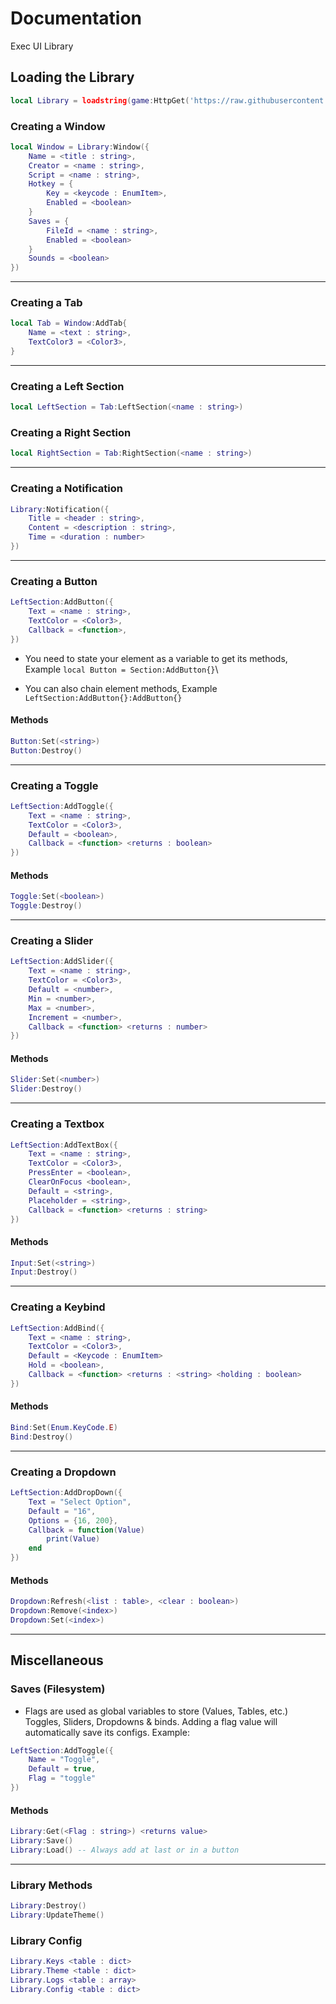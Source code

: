 # Documentation

Exec UI Library

## Loading the Library

```lua
local Library = loadstring(game:HttpGet('https://raw.githubusercontent.com/Player788/Exec-UI-Library/main/src.lua'))()
```

### Creating a Window

```lua
local Window = Library:Window({
	Name = <title : string>, 
	Creator = <name : string>,
	Script = <name : string>,
	Hotkey = {
		Key = <keycode : EnumItem>, 
		Enabled = <boolean>
	}
	Saves = {
		FileId = <name : string>,
		Enabled = <boolean>
	}
	Sounds = <boolean>
})
```

***

### Creating a Tab

```lua
local Tab = Window:AddTab{
	Name = <text : string>,
	TextColor3 = <Color3>,
}
```

***

### Creating a Left Section

```lua
local LeftSection = Tab:LeftSection(<name : string>)
```

### Creating a Right Section

```lua
local RightSection = Tab:RightSection(<name : string>)
```

***

### Creating a Notification

```lua
Library:Notification({
	Title = <header : string>,
	Content = <description : string>,
	Time = <duration : number>
})
```

***

### Creating a Button

```lua
LeftSection:AddButton({
	Text = <name : string>,
	TextColor = <Color3>,
	Callback = <function>,
})
```

* You need to state your element as a variable to get its methods, Example `local Button = Section:AddButton{}`\

* You can also chain element methods, Example `LeftSection:AddButton{}:AddButton{}`

#### Methods

```lua
Button:Set(<string>)
Button:Destroy()
```

***

### Creating a Toggle

```lua
LeftSection:AddToggle({
	Text = <name : string>,
	TextColor = <Color3>,
	Default = <boolean>,
	Callback = <function> <returns : boolean>
})
```

#### Methods

```lua
Toggle:Set(<boolean>)
Toggle:Destroy()
```

***

### Creating a Slider

```lua
LeftSection:AddSlider({
	Text = <name : string>,
	TextColor = <Color3>,
	Default = <number>,
	Min = <number>,
	Max = <number>,
	Increment = <number>,
	Callback = <function> <returns : number>
})
```

#### Methods

```lua
Slider:Set(<number>)
Slider:Destroy()
```

***

### Creating a Textbox

```lua
LeftSection:AddTextBox({
	Text = <name : string>,
	TextColor = <Color3>,
	PressEnter = <boolean>,
	ClearOnFocus <boolean>,
	Default = <string>,
	Placeholder = <string>,
	Callback = <function> <returns : string>
})

```

#### Methods

```lua
Input:Set(<string>)
Input:Destroy()
```

***

### Creating a Keybind

```lua
LeftSection:AddBind({
	Text = <name : string>,
	TextColor = <Color3>,
	Default = <Keycode : EnumItem>
	Hold = <boolean>,
	Callback = <function> <returns : <string> <holding : boolean>
})
```

#### Methods

```lua
Bind:Set(Enum.KeyCode.E)
Bind:Destroy()
```

***

### Creating a Dropdown

```lua
LeftSection:AddDropDown({
	Text = "Select Option",
	Default = "16",
	Options = {16, 200},
	Callback = function(Value)
		print(Value)
	end
})
```

#### Methods

```lua
Dropdown:Refresh(<list : table>, <clear : boolean>)
Dropdown:Remove(<index>)
Dropdown:Set(<index>)
```

***

## Miscellaneous

### Saves (Filesystem)

* Flags are used as global variables to store (Values, Tables, etc.) Toggles, Sliders, Dropdowns & binds. Adding a flag value will automatically save its configs. Example:

```lua
LeftSection:AddToggle({
    Name = "Toggle",
    Default = true,
    Flag = "toggle"
})
```

#### Methods

```lua
Library:Get(<Flag : string>) <returns value>
Library:Save()
Library:Load() -- Always add at last or in a button
```

***

### Library Methods

```lua
Library:Destroy()
Library:UpdateTheme()
```

### Library Config

```lua
Library.Keys <table : dict>
Library.Theme <table : dict>
Library.Logs <table : array>
Library.Config <table : dict>
```
